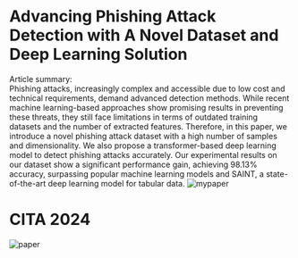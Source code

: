# Advancing Phishing Attack Detection with A Novel Dataset and Deep Learning Solution
Article summary:  
  Phishing attacks, increasingly complex and accessible due to low cost and technical requirements, demand advanced detection methods. While recent machine learning-based approaches show promising results in preventing these threats, they still face limitations in terms of outdated training datasets and the number of extracted features. Therefore, in this paper, we introduce a novel phishing attack dataset with a high number of samples and dimensionality. We also propose a transformer-based deep learning model to detect phishing attacks accurately. Our experimental results on our dataset show a significant performance gain, achieving 98.13% accuracy, surpassing popular machine learning models and SAINT, a state-of-the-art deep learning model for tabular data.
![mypaper](https://github.com/user-attachments/assets/32dd3109-0764-4798-9cfb-0e5275d49e3c)

# CITA 2024
![paper](https://github.com/user-attachments/assets/eefcea84-d896-4b75-9d82-a912728d0dc6)
